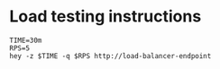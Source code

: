 # Load testing instructions

```
TIME=30m
RPS=5
hey -z $TIME -q $RPS http://load-balancer-endpoint
```
